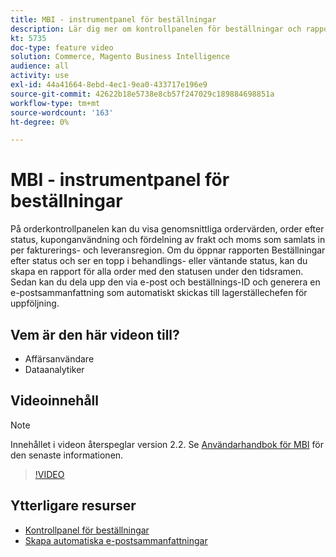 ```yaml
---
title: MBI - instrumentpanel för beställningar
description: Lär dig mer om kontrollpanelen för beställningar och rapporter som gör det enkelt att hantera beställningar och produktförsäljning.
kt: 5735
doc-type: feature video
solution: Commerce, Magento Business Intelligence
audience: all
activity: use
exl-id: 44a41664-8ebd-4ec1-9ea0-433717e196e9
source-git-commit: 42622b18e5738e8cb57f247029c189884698851a
workflow-type: tm+mt
source-wordcount: '163'
ht-degree: 0%

---
```


# MBI - instrumentpanel för beställningar

På orderkontrollpanelen kan du visa genomsnittliga ordervärden, order efter status, kuponganvändning och fördelning av frakt och moms som samlats in per fakturerings- och leveransregion. Om du öppnar rapporten Beställningar efter status och ser en topp i behandlings- eller väntande status, kan du skapa en rapport för alla order med den statusen under den tidsramen. Sedan kan du dela upp den via e-post och beställnings-ID och generera en e-postsammanfattning som automatiskt skickas till lagerställechefen för uppföljning.


## Vem är den här videon till?

- Affärsanvändare
- Dataanalytiker

## Videoinnehåll

>[!NOTE]
>
>Innehållet i videon återspeglar version 2.2. Se [Användarhandbok för MBI](https://docs.magento.com/mbi/) för den senaste informationen.

>[!VIDEO](https://video.tv.adobe.com/v/35989?quality=12&learn=on)

## Ytterligare resurser

- [Kontrollpanel för beställningar](https://docs.magento.com/mbi/data-user/dashboards/dashboards-pro.html#orders)
- [Skapa automatiska e-postsammanfattningar](https://docs.magento.com/mbi/data-user/export-data/email-summaries.html)
